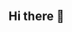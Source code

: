 ## Hi there 👋

<!--
**aryanshah19/aryanshah19** is a ✨ _special_ ✨ repository because its `README.md` (this file) appears on your GitHub profile.

Here are some ideas to get you started:

- 🔭 I’m currently working on a flutter app
- 🌱 I’m currently learning Flutter,Data Science
- 👯 I’m looking to collaborate on Flutter App development


